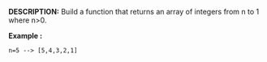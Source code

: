 **DESCRIPTION:**
Build a function that returns an array of integers from n to 1 where n>0.

__Example :__
```
n=5 --> [5,4,3,2,1]
```
